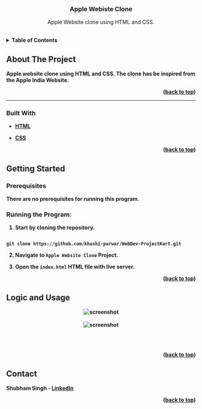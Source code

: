 
<h3  align="center">Apple Webiste Clone</h3>

  

<p  align="center">
Apple Website clone using HTML and CSS.
</p>

<br />

  
  
  
  
  

<details>

<summary><b>Table of Contents</summary>

<ol>

<li>

<a  href="#about-the-project">About The Project</a>

<ul>

<li><a  href="#built-with">Built With</a></li>

</ul>

</li>

<li>

<a  href="#getting-started">Getting Started</a>

<ul>

<li><a  href="#prerequisites">Prerequisites</a></li>

</ul>

</li>

<li><a  href="#logic-and-usage">Logic and Usage</a></li>

</li>

<li><a  href="#contact">Contact</a></li>

</ol>

</details>

  
  
  
  

## About The Project

  
  

Apple website clone using HTML and CSS. The clone has be inspired from the Apple India Website.

  
  

<p  align="right">(<a  href="#top">back to top</a>)</p>

  
  

<hr>

  

### Built With

  

* [HTML](https://developer.mozilla.org/en-US/docs/Web/HTML)

* [CSS](https://developer.mozilla.org/en-US/docs/Web/CSS)



  
  

<p  align="right">(<a  href="#top">back to top</a>)</p>

  
  
  
  

## Getting Started

  
  
  

### Prerequisites

  

There are no prerequisites for running this program.

  

### Running the Program:

  

1. Start by cloning the repository.

```

git clone https://github.com/khushi-purwar/WebDev-ProjectKart.git

```


2. Navigate to `Apple Website Clone` Project.

3. Open the `index.html` HTML file with live server.

  
  
  
  
  
  
  

<p  align="right">(<a  href="#top">back to top</a>)</p>

  
  
  
  

## Logic and Usage

  

<div  align="center">

<img  src="https://raw.githubusercontent.com/LiQuiD-404/WebDev-ProjectKart/secondary-branch/Apple%20Website%20Clone/snips/snip1.png"  alt="screenshot" >
<br><br>
<img  src="https://raw.githubusercontent.com/LiQuiD-404/WebDev-ProjectKart/secondary-branch/Apple%20Website%20Clone/snips/snip2.png"  alt="screenshot" >

</div>

<br><br>

  



  
  


  
  
  
  
  
  
  

<p  align="right">(<a  href="#top">back to top</a>)</p>

  
  
  
  
  
  

## Contact

  

Shubham Singh - [LinkedIn](https://www.linkedin.com/in/shubham-singh-519769220/)

  
  
  

<p  align="right">(<a  href="#top">back to top</a>)</p>